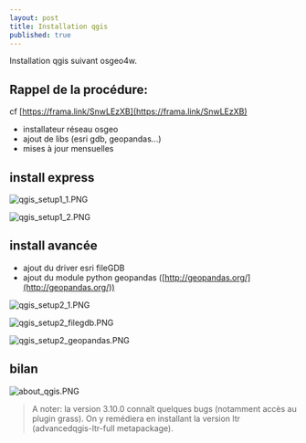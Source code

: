 ```yaml
---
layout: post
title: Installation qgis
published: true
---
```


Installation qgis suivant osgeo4w.

## Rappel de la procédure:

cf [https://frama.link/SnwLEzXB](https://frama.link/SnwLEzXB)

* installateur réseau osgeo
* ajout de libs (esri gdb, geopandas...)
* mises à jour mensuelles

## install express

![qgis_setup1_1.PNG]({{site.baseurl}}/images/qgis_setup1_1.PNG)

![qgis_setup1_2.PNG]({{site.baseurl}}/images/qgis_setup1_2.PNG)

## install avancée

* ajout du driver esri fileGDB
* ajout du module python geopandas ([http://geopandas.org/](http://geopandas.org/))

![qgis_setup2_1.PNG]({{site.baseurl}}/images/qgis_setup2_1.PNG)

![qgis_setup2_filegdb.PNG]({{site.baseurl}}/images/qgis_setup2_filegdb.PNG)

![qgis_setup2_geopandas.PNG]({{site.baseurl}}/images/qgis_setup2_geopandas.PNG)

## bilan

![about_qgis.PNG]({{site.baseurl}}/images/about_qgis.PNG)

> A noter: la version 3.10.0 connaît quelques bugs (notamment accès au plugin grass). On y remédiera en installant la version ltr (advancedqgis-ltr-full metapackage).
